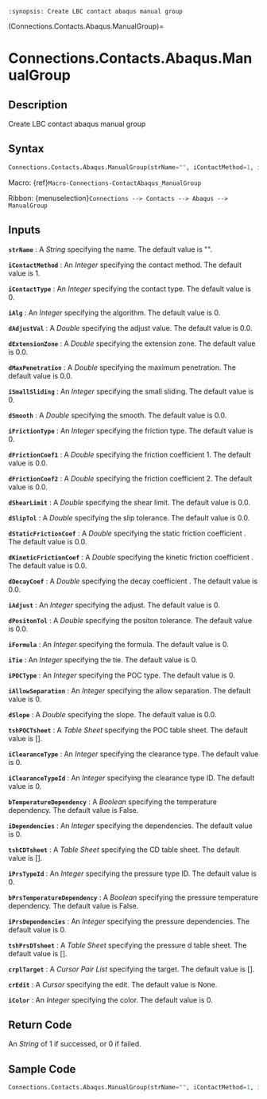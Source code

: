 ```{module} Connections.Contacts.Abaqus.ManualGroup()
:synopsis: Create LBC contact abaqus manual group
```

(Connections.Contacts.Abaqus.ManualGroup)=

# Connections.Contacts.Abaqus.ManualGroup

## Description

Create LBC contact abaqus manual group

## Syntax

```python
Connections.Contacts.Abaqus.ManualGroup(strName="", iContactMethod=1, iContactType=0, iAlg=0, dAdjustVal=0.0, dExtensionZone=0.0, dMaxPenetration=0.0, iSmallSliding=0, dSmooth=0.0, iFrictionType=0, dFrictionCoef1=0.0, dFrictionCoef2=0.0, dShearLimit=0.0, dSlipTol=0.0, dStaticFrictionCoef=0.0, dKineticFrictionCoef=0.0, dDecayCoef=0.0, iAdjust=0, dPositonTol=0.0, iFormula=0, iTie=0, iPOCType=0, iAllowSeparation=0, dSlope=0.0, tshPOCTsheet=[], iClearanceType=0, iClearanceTypeId=0, bTemperatureDependency=False, iDependencies=0, tshCDTsheet=[], iPrsTypeId=0, bPrsTemperatureDependency=False, iPrsDependencies=0, tshPrsDTsheet=[], crplTarget=[], crEdit=None, iColor=0)
```

Macro: {ref}`Macro-Connections-ContactAbaqus_ManualGroup`

Ribbon: {menuselection}`Connections --> Contacts --> Abaqus --> ManualGroup`

## Inputs

**`strName`**
: A _String_ specifying the name. The default value is "".

**`iContactMethod`**
: An _Integer_ specifying the contact method. The default value is 1.

**`iContactType`**
: An _Integer_ specifying the contact type. The default value is 0.

**`iAlg`**
: An _Integer_ specifying the algorithm. The default value is 0.

**`dAdjustVal`**
: A _Double_ specifying the adjust value. The default value is 0.0.

**`dExtensionZone`**
: A _Double_ specifying the extension zone. The default value is 0.0.

**`dMaxPenetration`**
: A _Double_ specifying the maximum penetration. The default value is 0.0.

**`iSmallSliding`**
: An _Integer_ specifying the small sliding. The default value is 0.

**`dSmooth`**
: A _Double_ specifying the smooth. The default value is 0.0.

**`iFrictionType`**
: An _Integer_ specifying the friction type. The default value is 0.

**`dFrictionCoef1`**
: A _Double_ specifying the friction coefficient 1. The default value is 0.0.

**`dFrictionCoef2`**
: A _Double_ specifying the friction coefficient 2. The default value is 0.0.

**`dShearLimit`**
: A _Double_ specifying the shear limit. The default value is 0.0.

**`dSlipTol`**
: A _Double_ specifying the slip tolerance. The default value is 0.0.

**`dStaticFrictionCoef`**
: A _Double_ specifying the static friction coefficient . The default value is 0.0.

**`dKineticFrictionCoef`**
: A _Double_ specifying the kinetic friction coefficient . The default value is 0.0.

**`dDecayCoef`**
: A _Double_ specifying the decay coefficient . The default value is 0.0.

**`iAdjust`**
: An _Integer_ specifying the adjust. The default value is 0.

**`dPositonTol`**
: A _Double_ specifying the positon tolerance. The default value is 0.0.

**`iFormula`**
: An _Integer_ specifying the formula. The default value is 0.

**`iTie`**
: An _Integer_ specifying the tie. The default value is 0.

**`iPOCType`**
: An _Integer_ specifying the POC type. The default value is 0.

**`iAllowSeparation`**
: An _Integer_ specifying the allow separation. The default value is 0.

**`dSlope`**
: A _Double_ specifying the slope. The default value is 0.0.

**`tshPOCTsheet`**
: A _Table Sheet_ specifying the POC table sheet. The default value is [].

**`iClearanceType`**
: An _Integer_ specifying the clearance type. The default value is 0.

**`iClearanceTypeId`**
: An _Integer_ specifying the clearance type ID. The default value is 0.

**`bTemperatureDependency`**
: A _Boolean_ specifying the temperature dependency. The default value is False.

**`iDependencies`**
: An _Integer_ specifying the dependencies. The default value is 0.

**`tshCDTsheet`**
: A _Table Sheet_ specifying the CD table sheet. The default value is [].

**`iPrsTypeId`**
: An _Integer_ specifying the pressure type ID. The default value is 0.

**`bPrsTemperatureDependency`**
: A _Boolean_ specifying the pressure temperature dependency. The default value is False.

**`iPrsDependencies`**
: An _Integer_ specifying the pressure dependencies. The default value is 0.

**`tshPrsDTsheet`**
: A _Table Sheet_ specifying the pressure d table sheet. The default value is [].

**`crplTarget`**
: A _Cursor Pair List_ specifying the target. The default value is [].

**`crEdit`**
: A _Cursor_ specifying the edit. The default value is None.

**`iColor`**
: An _Integer_ specifying the color. The default value is 0.

## Return Code

An _String_ of 1 if successed, or 0 if failed.

## Sample Code

```python
Connections.Contacts.Abaqus.ManualGroup(strName="", iContactMethod=1, iContactType=0, iAlg=0, dAdjustVal=0.0, dExtensionZone=0.0, dMaxPenetration=0.0, iSmallSliding=0, dSmooth=0.0, iFrictionType=0, dFrictionCoef1=0.0, dFrictionCoef2=0.0, dShearLimit=0.0, dSlipTol=0.0, dStaticFrictionCoef=0.0, dKineticFrictionCoef=0.0, dDecayCoef=0.0, iAdjust=0, dPositonTol=0.0, iFormula=0, iTie=0, iPOCType=0, iAllowSeparation=0, dSlope=0.0, tshPOCTsheet=[], iClearanceType=0, iClearanceTypeId=0, bTemperatureDependency=False, iDependencies=0, tshCDTsheet=[], iPrsTypeId=0, bPrsTemperatureDependency=False, iPrsDependencies=0, tshPrsDTsheet=[], crplTarget=[], crEdit=None, iColor=0)
```
